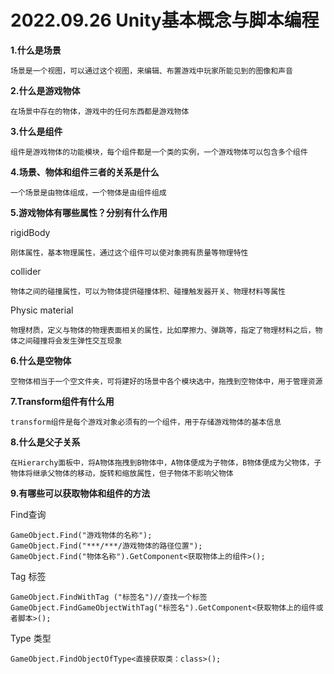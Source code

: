 # 2022.09.26 Unity基本概念与脚本编程
**1.什么是场景**
```
场景是一个视图，可以通过这个视图，来编辑、布置游戏中玩家所能见到的图像和声音
```
**2.什么是游戏物体**
```
在场景中存在的物体，游戏中的任何东西都是游戏物体
```
**3.什么是组件**
```
组件是游戏物体的功能模块，每个组件都是一个类的实例，一个游戏物体可以包含多个组件
```
**4.场景、物体和组件三者的关系是什么**
```
一个场景是由物体组成，一个物体是由组件组成
```
**5.游戏物体有哪些属性？分别有什么作用**

rigidBody
```
刚体属性，基本物理属性，通过这个组件可以使对象拥有质量等物理特性
```
collider
```
物体之间的碰撞属性，可以为物体提供碰撞体积、碰撞触发器开关、物理材料等属性
```
Physic material
```
物理材质，定义与物体的物理表面相关的属性，比如摩擦力、弹跳等，指定了物理材料之后，物体之间碰撞将会发生弹性交互现象
```
**6.什么是空物体**
```
空物体相当于一个空文件夹，可将建好的场景中各个模块选中，拖拽到空物体中，用于管理资源
```
**7.Transform组件有什么用**
```
transform组件是每个游戏对象必须有的一个组件，用于存储游戏物体的基本信息
```
**8.什么是父子关系**
```
在Hierarchy面板中，将A物体拖拽到B物体中，A物体便成为子物体，B物体便成为父物体，子物体将继承父物体的移动，旋转和缩放属性，但子物体不影响父物体
```
**9.有哪些可以获取物体和组件的方法**

Find查询
```
GameObject.Find("游戏物体的名称");
GameObject.Find("***/***/游戏物体的路径位置");
GameObject.Find("物体名称").GetComponent<获取物体上的组件>();
```
Tag 标签
```
GameObject.FindWithTag ("标签名")//查找一个标签
GameObject.FindGameObjectWithTag("标签名").GetComponent<获取物体上的组件或者脚本>();
```
Type 类型
```
GameObject.FindObjectOfType<直接获取类：class>();
```